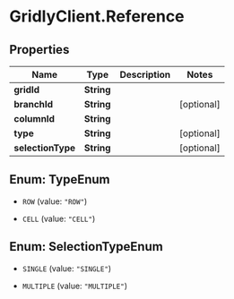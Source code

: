 # GridlyClient.Reference

## Properties

Name | Type | Description | Notes
------------ | ------------- | ------------- | -------------
**gridId** | **String** |  | 
**branchId** | **String** |  | [optional] 
**columnId** | **String** |  | 
**type** | **String** |  | [optional] 
**selectionType** | **String** |  | [optional] 



## Enum: TypeEnum


* `ROW` (value: `"ROW"`)

* `CELL` (value: `"CELL"`)





## Enum: SelectionTypeEnum


* `SINGLE` (value: `"SINGLE"`)

* `MULTIPLE` (value: `"MULTIPLE"`)





